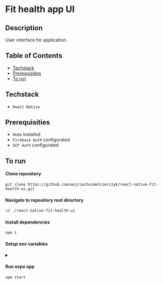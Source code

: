 # Fit health app UI

## Description

User interface for application.

## Table of Contents

- [Techstack](#techstack)
- [Prerequisities](#prerequisities)
- [To run](#to-run)

## Techstack

- `React Native`

## Prerequisities

- `Node` installed
- `Firebase Auth` configurated
- `GCP Auth` configurated

## To run

#### Clone repository

```
git clone https://github.com/wojciechszmelczerczyk/react-native-fit-health-ui.git
```

#### Navigate to repository root directory

```sh
cd ./react-native-fit-health-ui
```

#### Install dependencies

```
npm i
```

#### Setup env variables

<details>
<summary></summary>

```dockerfile

# Link to API: https://rapidapi.com/edamam/api/recipe-search-and-diet/

# Food nutrition RapidAPI

FOOD_API_BASE_URL=

X_RAPIADPI_KEY=

X_RAPIADPI_HOST=

# Firebase config

FIREBASE_API_KEY=

FIREBASE_AUTH_DOMAIN=

FIREBASE_PROJECT_ID=

FIREBASE_STORAGE_BUCKET=

FIREBASE_MESSAGING_SENDER_ID=

FIREBASE_APP_ID=

FIREBASE_MEASUREMENT_ID=

# Google auth

GOOGLE_AUTH_CLIENT_ID=

```

</details>

#### Run expo app

```
npm start
```
